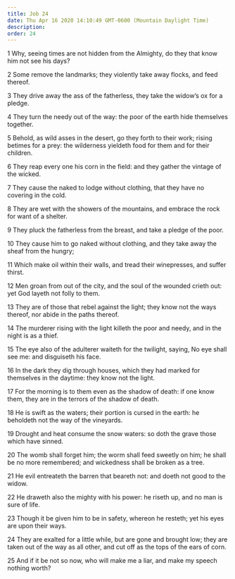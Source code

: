 ```yaml
---
title: Job 24
date: Thu Apr 16 2020 14:10:49 GMT-0600 (Mountain Daylight Time)
description: 
order: 24
---
```


<p>
  1 Why, seeing times are not hidden from the Almighty, do they that know him
  not see his days?
</p>
<p>
  2 Some remove the landmarks; they violently take away flocks, and feed
  thereof.
</p>
<p>
  3 They drive away the ass of the fatherless, they take the widow&#x2019;s ox
  for a pledge.
</p>
<p>
  4 They turn the needy out of the way: the poor of the earth hide themselves
  together.
</p>
<p>
  5 Behold, as wild asses in the desert, go they forth to their work; rising
  betimes for a prey: the wilderness yieldeth food for them and for their
  children.
</p>
<p>
  6 They reap every one his corn in the field: and they gather the vintage of
  the wicked.
</p>
<p>
  7 They cause the naked to lodge without clothing, that they have no covering
  in the cold.
</p>
<p>
  8 They are wet with the showers of the mountains, and embrace the rock for
  want of a shelter.
</p>
<p>
  9 They pluck the fatherless from the breast, and take a pledge of the poor.
</p>
<p>
  10 They cause him to go naked without clothing, and they take away the sheaf
  from the hungry;
</p>
<p>
  11 Which make oil within their walls, and tread their winepresses, and suffer
  thirst.
</p>
<p>
  12 Men groan from out of the city, and the soul of the wounded crieth out: yet
  God layeth not folly to them.
</p>
<p>
  13 They are of those that rebel against the light; they know not the ways
  thereof, nor abide in the paths thereof.
</p>
<p>
  14 The murderer rising with the light killeth the poor and needy, and in the
  night is as a thief.
</p>
<p>
  15 The eye also of the adulterer waiteth for the twilight, saying, No eye
  shall see me: and disguiseth his face.
</p>
<p>
  16 In the dark they dig through houses, which they had marked for themselves
  in the daytime: they know not the light.
</p>
<p>
  17 For the morning is to them even as the shadow of death: if one know them,
  they are in the terrors of the shadow of death.
</p>
<p>
  18 He is swift as the waters; their portion is cursed in the earth: he
  beholdeth not the way of the vineyards.
</p>
<p>
  19 Drought and heat consume the snow waters: so doth the grave those which
  have sinned.
</p>
<p>
  20 The womb shall forget him; the worm shall feed sweetly on him; he shall be
  no more remembered; and wickedness shall be broken as a tree.
</p>
<p>
  21 He evil entreateth the barren that beareth not: and doeth not good to the
  widow.
</p>
<p>
  22 He draweth also the mighty with his power: he riseth up, and no man is sure
  of life.
</p>
<p>
  23 Though it be given him to be in safety, whereon he resteth; yet his eyes
  are upon their ways.
</p>
<p>
  24 They are exalted for a little while, but are gone and brought low; they are
  taken out of the way as all other, and cut off as the tops of the ears of
  corn.
</p>
<p>
  25 And if it be not so now, who will make me a liar, and make my speech
  nothing worth?
</p>
